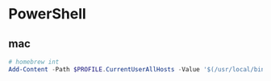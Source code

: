 # PowerShell

## mac

```ps1
# homebrew int
Add-Content -Path $PROFILE.CurrentUserAllHosts -Value '$(/usr/local/bin/brew shellenv) | Invoke-Expression'
```
